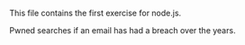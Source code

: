 This file contains the first exercise for node.js.

Pwned searches if an email has had a breach over the years.